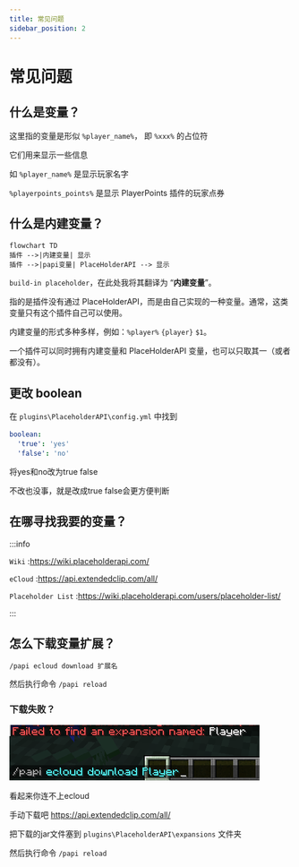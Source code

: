 ```yaml
---
title: 常见问题
sidebar_position: 2
---
```


# 常见问题

## 什么是变量？

这里指的变量是形似 `%player_name%`， 即 `%xxx%` 的占位符

它们用来显示一些信息

如 `%player_name%` 是显示玩家名字

`%playerpoints_points%` 是显示 PlayerPoints 插件的玩家点券

## 什么是内建变量？

```mermaid
flowchart TD
插件 -->|内建变量| 显示
插件 -->|papi变量| PlaceHolderAPI --> 显示
```

`build-in placeholder`，在此处我将其翻译为 “**内建变量**”。

指的是插件没有通过 PlaceHolderAPI，而是由自己实现的一种变量。通常，这类变量只有这个插件自己可以使用。

内建变量的形式多种多样，例如：`%player%` `{player}` `$1`。

一个插件可以同时拥有内建变量和 PlaceHolderAPI 变量，也可以只取其一（或者都没有）。

## 更改 boolean

在 `plugins\PlaceholderAPI\config.yml` 中找到

```yaml
boolean:
  'true': 'yes'
  'false': 'no'
```

将yes和no改为true false

不改也没事，就是改成true false会更方便判断

## 在哪寻找我要的变量？

:::info

`Wiki` :https://wiki.placeholderapi.com/

`eCloud` :https://api.extendedclip.com/all/

`Placeholder List` :https://wiki.placeholderapi.com/users/placeholder-list/

:::

## 怎么下载变量扩展？

```text
/papi ecloud download 扩展名
```

然后执行命令 `/papi reload`

### 下载失败？

![](_images/变量下载失败.png)

看起来你连不上ecloud

手动下载吧 https://api.extendedclip.com/all/

把下载的jar文件塞到 `plugins\PlaceholderAPI\expansions` 文件夹

然后执行命令 `/papi reload`














